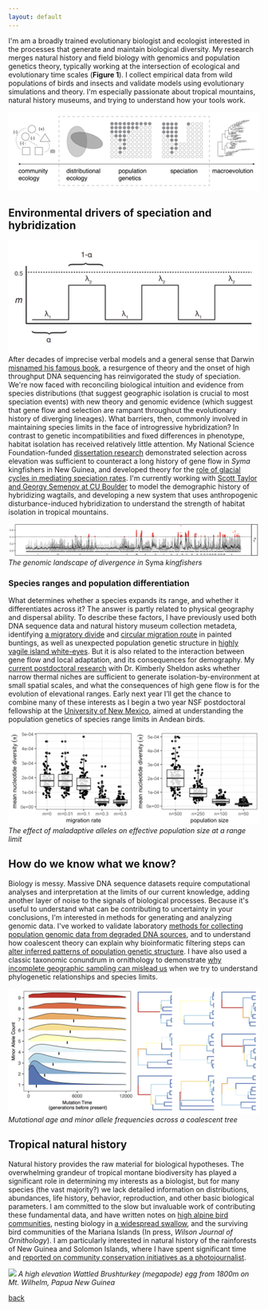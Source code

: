 ```yaml
---
layout: default
---
```


I'm am a broadly trained evolutionary biologist and ecologist interested in the processes that generate and maintain biological diversity. My research merges natural history and field biology with genomics and population genetics theory, typically working at the intersection of ecological and evolutionary time scales (**Figure 1**). I collect empirical data from wild populations of birds and insects and validate models using evolutionary simulations and theory. I'm especially passionate about tropical mountains, natural history museums, and trying to understand how your tools work.  

![Areas of research focus.](/images/research_statement.png)

## Environmental drivers of speciation and hybridization  

![](/images/speciation_model.png)
After decades of imprecise verbal models and a general sense that Darwin [misnamed his famous book](https://doi.org/10.1098/rstb.2008.0081),
a resurgence of theory and the onset of high throughput DNA sequencing has reinvigorated the study of speciation. We're now faced with reconciling
biological intuition and evidence from species distributions (that suggest geographic isolation is crucial to most speciation events) with new theory
and genomic evidence (which suggest that gene flow and selection are rampant throughout the evolutionary history of diverging lineages). What barriers, then, commonly involved in maintaining species limits in the face of introgressive hybridization? In contrast to genetic incompatibilities and fixed differences in phenotype, habitat isolation has received relatively little attention. My National Science Foundation-funded [dissertation research](https://doi.org/10.1101/589044) demonstrated selection across elevation was sufficient to counteract a long history of gene flow in *Syma* kingfishers in New Guinea, and developed theory for the [role of glacial cycles in mediating speciation rates](https://doi.org/10.1101/758664). I'm currently working with [Scott Taylor and Georgy Semenov at CU Boulder](https://www.colorado.edu/lab/taylor/) to model the demographic history of hybridizing wagtails, and developing a new system that uses anthropogenic disturbance-induced hybridization to understand the strength of habitat isolation in tropical mountains.   

![](/images/manhattan_new.png)
*The genomic landscape of divergence in* Syma *kingfishers*

### Species ranges and population differentiation  

What determines whether a species expands its range, and whether it differentiates across it? The answer is partly related to physical geography and dispersal ability. To describe these factors, I have previously used both DNA sequence data and natural history museum collection metadeta, identifying [a migratory divide](https://doi.org/10.1086/695439) and [circular migration route](https://doi.org/10.7717/peerj.1871) in painted buntings, as well as unexpected population genetic structure in [highly vagile island white-eyes](https://doi.org/10.1016/j.ympev.2015.08.018). But it is also related to the interaction between gene flow and local adaptation, and its consequences for demography. My [current postdoctoral research](https://doi.org/10.1101/783233) with Dr. Kimberly Sheldon asks whether narrow thermal niches are sufficient to generate isolation-by-environment at small spatial scales, and what the consequences of high gene flow is for the evolution of elevational ranges. Early next year I’ll get the chance to combine many of these interests as I begin a two year NSF postdoctoral fellowship at the [University of New Mexico](https://www.unmornithology.org/), aimed at understanding the population genetics of species range limits in Andean birds.  

![](/images/range_limits.png)
*The effect of maladaptive alleles on effective population size at a range limit*  

## How do we know what we know?  

Biology is messy. Massive DNA sequence datasets require computational analyses and interpretation at the limits of our current knowledge, adding another layer of noise to the signals of biological processes. Because it's useful to understand what can be contributing to uncertainty in your conclusions, I'm interested in methods for generating and analyzing genomic data. I've worked to validate laboratory [methods for collecting population genomic data from degraded DNA sources](https://doi.org/10.1002/ece3.3065),
and to understand how coalescent theory can explain why bioinformatic filtering steps can [alter inferred patterns of population genetic structure](https://doi.org/10.1111/1755-0998.12995). I have also used a classic taxonomic conundrum in ornithology to demonstrate [why incomplete geographic sampling can mislead us](https://doi.org/10.1093/sysbio/syz027) when we try to understand phylogenetic relationships and species limits.

![](/images/sfs_ridge.png)
*Mutational age and minor allele frequencies across a coalescent tree* 

## Tropical natural history  

Natural history provides the raw material for biological hypotheses. The overwhelming grandeur of tropical montane biodiversity has played a significant role in determining my interests as a biologist, but for many species (the vast majority?) we lack detailed information on distributions, abundances, life history, behavior, reproduction, and other basic biological parameters. I am committed to the slow but invaluable work of contributing these fundamental data, and have written notes on [high alpine bird communities](https://www.researchgate.net/publication/309534829_Notes_on_birds_and_logistics_from_the_south_side_of_Mount_Giluwe_SHP), nesting biology in [a widespread swallow](http://journals.sfu.ca/ornneo/index.php/ornneo/article/view/402), and the surviving bird communities of the Mariana Islands (In press, *Wilson Journal of Ornithology*). I am particularly interested in natural history of the rainforests of New Guinea and Solomon Islands, where I have spent significant time and
[reported on community conservation initiatives as a photojournalist](https://www.biographic.com/posts/sto/where-the-rainforest-meets-the-road).  

![](/images/brushturkey.jpg)
*A high elevation Wattled Brushturkey (megapode) egg from 1800m on Mt. Wilhelm, Papua New Guinea*

[back](./)
